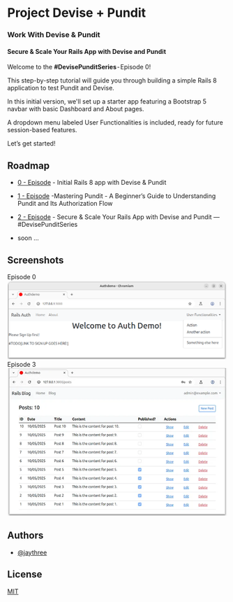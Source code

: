 
# Project Devise + Pundit

### Work With Devise & Pundit

#### Secure & Scale Your Rails App with Devise and Pundit 



Welcome to the **#DevisePunditSeries** - Episode 0!

This step-by-step tutorial will guide you through building a simple Rails 8 application to test Pundit and Devise.

In this initial version, we'll set up a starter app featuring a Bootstrap 5 navbar with basic Dashboard and About pages.

A dropdown menu labeled User Functionalities is included, ready for future session-based features.

Let’s get started!

## Roadmap

- [0 - Episode](https://medium.com/jungletronics/infra-upload-initial-rails-8-app-with-devise-pundit-f328a4632f5e) - Initial Rails 8 app with Devise & Pundit
- [1 - Episode](https://medium.com/jungletronics/mastering-pundit-episode-1-bc841bf0c698) -Mastering Pundit - A Beginner’s Guide to Understanding Pundit and Its Authorization Flow
- [2 - Episode](https://medium.com/jungletronics/work-with-devise-pundit-38799fd506d9) - Secure & Scale Your Rails App with Devise and Pundit — #DevisePunditSeries


- soon ...


## Screenshots
Episode 0
![Episode 0](./public/screens/device_pundit_v0.png)
Episode 3
![Episode 0](./public/screens/device_pundit_v3.png)
## Authors

- [@jaythree](https://www.linkedin.com/in/giljrx/)


## License

[MIT](https://choosealicense.com/licenses/mit/)

